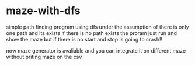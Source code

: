 # maze-with-dfs

simple path finding program using dfs under the assumption of there is only one path and its exists
if there is no path exists the proram just run and show the maze but if there is no start and stop is going to crash!!


now maze generator is avaliable and you can integrate it on different maze without priting maze on the csv
